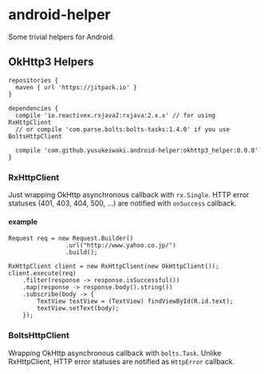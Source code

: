 # android-helper

Some trivial helpers for Android.

## OkHttp3 Helpers

```
repositories {
  maven { url 'https://jitpack.io' }
}

dependencies {
  compile 'io.reactivex.rxjava2:rxjava:2.x.x' // for using RxHttpClient
  // or compile 'com.parse.bolts:bolts-tasks:1.4.0' if you use BoltsHttpClient

  compile 'com.github.yusukeiwaki.android-helper:okhttp3_helper:0.0.0'
}
```

### RxHttpClient

Just wrapping OkHttp asynchronous callback with `rx.Single`.
HTTP error statuses (401, 403, 404, 500, ...) are notified with `onSuccess` callback.

#### example

```
Request req = new Request.Builder()
                .url("http://www.yahoo.co.jp/")
                .build();

RxHttpClient client = new RxHttpClient(new OkHttpClient());
client.execute(req)
    .filter(response -> response.isSuccessful())
    .map(response -> response.body().string())
    .subscribe(body -> {
        TextView textView = (TextView) findViewById(R.id.text);
        textView.setText(body);
    });
```

### BoltsHttpClient

Wrapping OkHttp asynchronous callback with `bolts.Task`.
Unlike RxHttpClient, HTTP error statuses are notified as `HttpError` callback.
